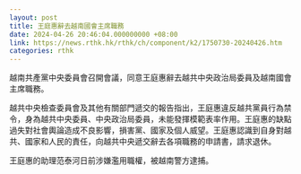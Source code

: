 ```yaml
---
layout: post
title: 王庭惠辭去越南國會主席職務
date: 2024-04-26 20:46:04.000000000 +08:00
link: https://news.rthk.hk/rthk/ch/component/k2/1750730-20240426.htm
categories: rthk
---
```


越南共產黨中央委員會召開會議，同意王庭惠辭去越共中央政治局委員及越南國會主席職務。

越共中央檢查委員會及其他有關部門遞交的報告指出，王庭惠違反越共黨員行為禁令，身為越共中央委員、中央政治局委員，未能發揮模範表率作用。王庭惠的缺點過失對社會輿論造成不良影響，損害黨、國家及個人威望。王庭惠認識到自身對越共、國家和人民的責任，向越共中央遞交辭去各項職務的申請書，請求退休。

王庭惠的助理范泰河日前涉嫌濫用職權，被越南警方逮捕。
